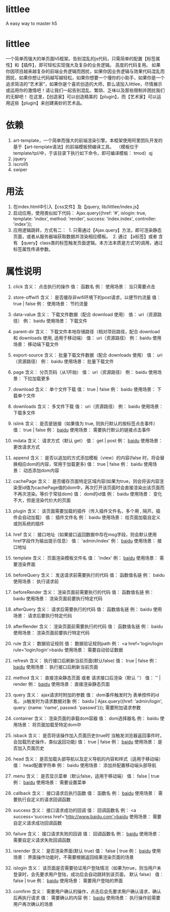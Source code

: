 # littlee
A easy way to master h5

# littlee
一个简单而强大的单页面h5框架。告别混乱的js代码，只需简单的配置【标签属性】和【插件】，即可轻松实现强大及复杂的业务逻辑。
高度的代码复用。
如果你因项目越来越复杂的前端业务逻辑而困扰，如果你因业务逻辑与效果代码混乱而困扰，如果你想让代码越写越轻松，如果你想要一个懂你的小助手，如果你是一个追求简洁的“艺术家”，如果你是个喜欢创造的大师，那么请加入littlee，尽情展示或运用你的激情吧！请让我们一起告别混乱、繁琐、乏味以及那些限制并困扰我们的无聊吧！
在这里，【创造家】可以创造精美的【plugin】，而【艺术家】可以运用这些【plugin】来创建美妙的艺术品。

# 依赖
1. art-template，一个简单而强大的前端渲染引擎。本框架使用阿里团队开发的 基于【art-template语法】的前端模板预编译工具。
  （模板位于template/tpl/中，于该目录下执行如下命令，即可编译模板： tmod）qj
2. jquery
3. iscroll5
4. swiper

# 用法
1. 在index.html中引入【css文件】及【jquery, lib/littlee/index.js】
2. 启动应用，使用类似如下代码：
  Ajax.query({href: '#', islogin: true, template: 'index', method: 'render', success: 'index.index', controller: 'index'});
3. 应用逻辑跳转，方式有二：
  1. 只需通过【Ajax.query】方法，即可渲染静态页面，或者从服务器端获取数据并渲染相应模板。
  2. 通过 【a标签】或者 含有 【query】class类的标签触发页面逻辑。本方法本质是方式1的调用，通过标签属性传递参数。
  
# 属性说明
1. click
 含义： 点击执行的操作
 值： 函数名
 例： <a href='#' click='click.click'></a><script>var click = {click: function(data){console.log## ： (1);}};</script>
 使用场景： 当只需要点击
 
2. store-offwifi
 含义： 是否缓存非wifi环境下的post请求，以便节约流量
 值： true | false
 例： 
 使用场景： 节约流量
 
3. data-value
 含义： 下载文件数据（配合 download 使用）
 值： uri（资源路径）
 例： <a download='true' data-value='http://www.baidu.com'>baidu</a>
 使用场景： 下载文件
 
4. parent-dir
 含义： 下载文件本地存储路径（相对项目路径，配合 download 和 downloads 使用, 适用于移动端）
 值： uri（资源路径）
 例： <a download='true' parent-dir='data' data-value='http://www.baidu.com'>baidu</a>
 使用场景： 移动端下载文件

5. export-source
 含义： 批量下载文件数据（配合 downloads 使用）
 值： uri（资源路径）
 例： <a downloads='true' export-source='http://www.baidu.com'>baidu</a>
 使用场景： 批量下载文件

6. page
 含义： 分页页码（从1开始）
 值： uri（资源路径）
 例： <a  page='1'>baidu</a>
 使用场景： 下拉加载更多

8. download
 含义： 单个文件下载
 值： true | false
 例： <a download='true' data-value='http://www.baidu.com'>baidu</a>
 使用场景： 下载单个文件

9. downloads
 含义： 多文件下载
 值： uri（资源路径）
 例： <a downloads='true' data-value='http://www.baidu.com'>baidu</a>
 使用场景： 下载多文件

10. islink
 含义： 是否是链接（如果值为 true, 则执行默认的按标签点击事件）
 值： true | false
 例： <a href='http://www.baidu.com'>baidu</a>
 使用场景： 需要执行默认的链接点击事件

11. mdata
 含义： 请求方式（默认 get）
 值： get | post
 例： <a mdata='get' template='baidu' contaioner='#baidu' href='http://www.baidu.com'>baidu</a>
 使用场景： 更改请求方式

12. append
 含义： 是否以追加的方式添加模板（view）的内容(false 时，将会替换相应dom的内容，常用于加载更多)
 值： true | false
 例： <a download='true' data-value='http://www.baidu.com'>baidu</a>
 使用场景： 动态添加dom内容

13. cachePage
 含义： 是否缓存页面特定区域内容(如果为true，则会将该内容渲染至id值为cachePage值的dom中，再次打开该页面时会直接渲染出该页面而不再次渲染。等价于常驻dom)
 值：  dom的id值
 例： <a cachePage='map' data-value='http://www.baidu.com'>baidu</a>
 使用场景： 变化不大，但是渲染代价大的页面

14. plugin
 含义： 该页面需要加载的插件（传入插件文件名，多个用 , 隔开。插件会自动加载）
 值： 插件文件名
 例： <a plugin='down-more,mmap' data-value='http://www.baidu.com'>baidu</a>
 使用场景： 给页面加载自定义或则系统的插件

15. href
 含义： 接口地址（如果接口返回数据中存在msg字段，则会默认使用href字段作为输出提示信息）
 值： 'admin/index'
 例： <a href='http://www.baidu.com'>baidu</a>
 使用场景： 接口地址

16. template
 含义： 页面渲染模板文件名
 值： 'index'
 例： <a href='www.baidu.com' tempalte='baidu'>baidu</a>
 使用场景： 需要渲染界面

18. beforeQuery
 含义： 发送请求前需要执行的代码
 值： 函数值名链
 例： <a download='true' beforeQuery='a.b'>baidu</a><script>var a = {b: function(){foo();}}</script>
 使用场景： 执行请求前

19. beforeRender
 含义： 渲染页面前需要执行的代码
 值： 函数值名链
 例： <a download='true' beforeRender='a.b'>baidu</a><script>var a = {b: function(){foo();}}</script>
 使用场景： 渲染页面前要执行特定代码
 
20. afterQuery
 含义： 请求后需要执行的代码
 值： 函数值名链
 例： <a download='true' beforeRender='a.b'>baidu</a><script>var a = {b: function(){foo();}}</script>
 使用场景： 请求后要执行特定代码

21. afterRender
 含义： 渲染页面前需要执行的代码
 值： 函数值名链
 例： <a download='true' beforeRender='a.b'>baidu</a><script>var a = {b: function(){foo();}}</script>
 使用场景： 渲染页面前要执行特定代码

23. rule
 含义： 数据验证规则
 值： 数据验证规则path
 例： <a href='login/login rule='login/login'>baidu</a>
 使用场景： 需要自动验证数据

24. refresh
 含义： 执行接口后刷新当前页面(默认false)
 值： true | false
 例： <a refresh='true' href='http://www.baidu.com'>baidu</a>
 使用场景： 执行接口后刷新当前页面

25. method
 含义： 直接渲染静态页面 或者 请求接口后渲染（默认 ''）
 值： '' | render
 例： <a method='render' href='http://www.baidu.com'>baidu</a>
 使用场景： 直接渲染静态页面

26. query
 含义： ajax请求时附加的参数
 值： dom事件触发时为 表单控件的id名， js触发时为请求数据对象
 例： <a download='true' query='name,login #passwd'>baidu</a> | Ajax.query({href: 'admin/login', query: {name: 'name', passwd:  'passwd'}});
 需要附加请求参数

27. container
 含义： 渲染页面的承载dom容器
 值： dom选择器名
 例： <a download='true' container='#app'>baidu</a>
 使用场景： 将页面加载至特定dom中

28. isback
 含义： 是否将该操作加入页面历史(true时 当触发浏览器返回事件时，会加载历史操作，类似返回功能)
 值： true | false
 例： <a isback='false' href='http://www.baidu.com'>baidu</a>
 使用场景： 是否加入页面历史

29. head
 含义： 是否加载头部导航以及定义导航的内容和样式（适用于移动端）
 值： head配置字符串
 例： <a download='true' head='1,已审核,{"attr":"href=\"user/list?status=0\" head=\"1,待审核用户\" template=\"manage_user_audit\" plugin=\"search,down-more\"","name":"待审"}'>baidu</a>
 使用场景： 添加并配置移动端头部导航

30. menu
 含义： 是否显示菜单（默认false，适用于移动端）
 值： false | true
 例： <a download='true' menu='true' href='http://www.baidu.com'>baidu</a>
 使用场景： 需要设置菜单

31. callback
 含义： 接口请求后执行函数
 值： 函数名
 例： <a callback='callback' href='http://www.baidu.com'>baidu</a>
 使用场景： 需要执行自定义的请求回调函数

32. success
 含义： 接口请求成功的回调
 值： 回调函数名
 例： <a success='success href='http://www.baidu.com'>baidu</a>
 使用场景： 需要自定义请求成功回调函数

33. failure
 含义： 接口请求失败的回调
 值： 回调函数名
 例： <a failure='failure' href='http://www.baidu.com'>baidu</a>
 使用场景： 需要自定义请求失败回调函数

34. isrender
 含义： 是否渲染界面(默认 true)
 值： false | true
 例： <a isrender='false' href='http://www.baidu.com'>baidu</a>
 使用场景： 界面操作功能时，不需要根据返回结果渲染页面的场景

35. islogin
 含义： 该页面是否需要验证用户登陆情况（如果为true，则当用户未登录时，会先要求用户登陆，成功后会自动跳转到该页面， 默认 false）
 值： false | true
 例： <a islogin='true' href='http://www.baidu.com'>baidu</a>
 使用场景： 需要用户登陆的界面

36. comfirm
 含义： 需要用户确认的操作，点击后会先要求用户确认请求，确认后再执行请求
 值： 需要确认的内容
 例： <a confirm='是否删除' href='http://www.baidu.com'>baidu</a>
 使用场景： 执行操作前需要用户再次确认的场景
 
